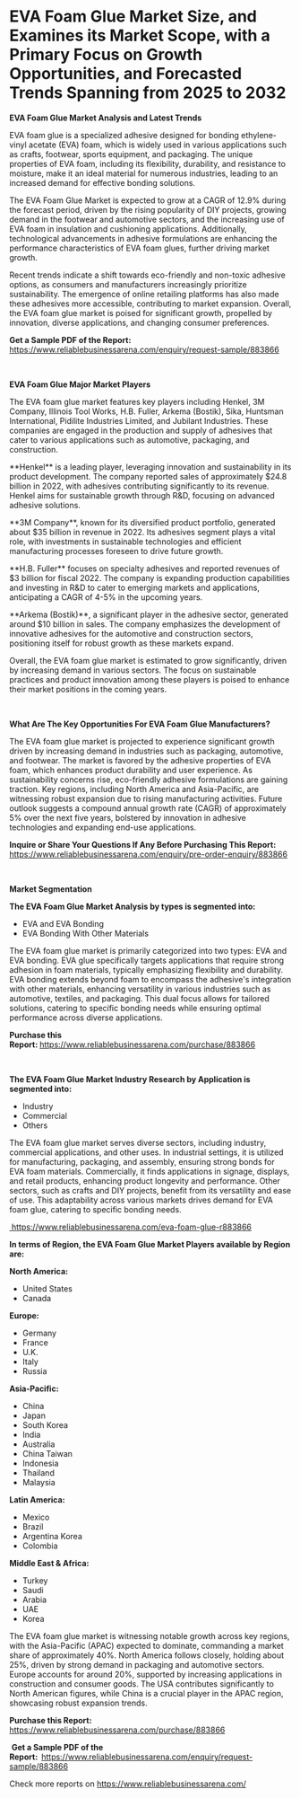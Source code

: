 <p><h1>EVA Foam Glue Market Size, and Examines its Market Scope, with a Primary Focus on Growth Opportunities, and Forecasted Trends Spanning from 2025 to 2032</h1></p><p><strong>EVA Foam Glue Market Analysis and Latest Trends</strong></p>
<p><p>EVA foam glue is a specialized adhesive designed for bonding ethylene-vinyl acetate (EVA) foam, which is widely used in various applications such as crafts, footwear, sports equipment, and packaging. The unique properties of EVA foam, including its flexibility, durability, and resistance to moisture, make it an ideal material for numerous industries, leading to an increased demand for effective bonding solutions.</p><p>The EVA Foam Glue Market is expected to grow at a CAGR of 12.9% during the forecast period, driven by the rising popularity of DIY projects, growing demand in the footwear and automotive sectors, and the increasing use of EVA foam in insulation and cushioning applications. Additionally, technological advancements in adhesive formulations are enhancing the performance characteristics of EVA foam glues, further driving market growth.</p><p>Recent trends indicate a shift towards eco-friendly and non-toxic adhesive options, as consumers and manufacturers increasingly prioritize sustainability. The emergence of online retailing platforms has also made these adhesives more accessible, contributing to market expansion. Overall, the EVA foam glue market is poised for significant growth, propelled by innovation, diverse applications, and changing consumer preferences.</p></p>
<p><strong>Get a Sample PDF of the Report:&nbsp;</strong> <a href="https://www.reliablebusinessarena.com/enquiry/request-sample/883866?utm_campaign=3294&utm_medium=2&utm_source=Github&utm_content=ia&utm_term=01042025&utm_id=eva-foam-glue">https://www.reliablebusinessarena.com/enquiry/request-sample/883866</a></p>
<p>&nbsp;</p>
<p><strong>EVA Foam Glue Major Market Players</strong></p>
<p><p>The EVA foam glue market features key players including Henkel, 3M Company, Illinois Tool Works, H.B. Fuller, Arkema (Bostik), Sika, Huntsman International, Pidilite Industries Limited, and Jubilant Industries. These companies are engaged in the production and supply of adhesives that cater to various applications such as automotive, packaging, and construction.</p><p>**Henkel** is a leading player, leveraging innovation and sustainability in its product development. The company reported sales of approximately $24.8 billion in 2022, with adhesives contributing significantly to its revenue. Henkel aims for sustainable growth through R&D, focusing on advanced adhesive solutions.</p><p>**3M Company**, known for its diversified product portfolio, generated about $35 billion in revenue in 2022. Its adhesives segment plays a vital role, with investments in sustainable technologies and efficient manufacturing processes foreseen to drive future growth.</p><p>**H.B. Fuller** focuses on specialty adhesives and reported revenues of $3 billion for fiscal 2022. The company is expanding production capabilities and investing in R&D to cater to emerging markets and applications, anticipating a CAGR of 4-5% in the upcoming years.</p><p>**Arkema (Bostik)**, a significant player in the adhesive sector, generated around $10 billion in sales. The company emphasizes the development of innovative adhesives for the automotive and construction sectors, positioning itself for robust growth as these markets expand.</p><p>Overall, the EVA foam glue market is estimated to grow significantly, driven by increasing demand in various sectors. The focus on sustainable practices and product innovation among these players is poised to enhance their market positions in the coming years.</p></p>
<p>&nbsp;</p>
<p><strong>What Are The Key Opportunities For EVA Foam Glue Manufacturers?</strong></p>
<p><p>The EVA foam glue market is projected to experience significant growth driven by increasing demand in industries such as packaging, automotive, and footwear. The market is favored by the adhesive properties of EVA foam, which enhances product durability and user experience. As sustainability concerns rise, eco-friendly adhesive formulations are gaining traction. Key regions, including North America and Asia-Pacific, are witnessing robust expansion due to rising manufacturing activities. Future outlook suggests a compound annual growth rate (CAGR) of approximately 5% over the next five years, bolstered by innovation in adhesive technologies and expanding end-use applications.</p></p>
<p><strong>Inquire or Share Your Questions If Any Before Purchasing This Report:</strong> <a href="https://www.reliablebusinessarena.com/enquiry/pre-order-enquiry/883866?utm_campaign=3294&utm_medium=2&utm_source=Github&utm_content=ia&utm_term=01042025&utm_id=eva-foam-glue">https://www.reliablebusinessarena.com/enquiry/pre-order-enquiry/883866</a></p>
<p>&nbsp;</p>
<p><strong>Market Segmentation</strong></p>
<p><strong>The EVA Foam Glue Market Analysis by types is segmented into:</strong></p>
<p><ul><li>EVA and EVA Bonding</li><li>EVA Bonding With Other Materials</li></ul></p>
<p><p>The EVA foam glue market is primarily categorized into two types: EVA and EVA bonding. EVA glue specifically targets applications that require strong adhesion in foam materials, typically emphasizing flexibility and durability. EVA bonding extends beyond foam to encompass the adhesive's integration with other materials, enhancing versatility in various industries such as automotive, textiles, and packaging. This dual focus allows for tailored solutions, catering to specific bonding needs while ensuring optimal performance across diverse applications.</p></p>
<p><strong>Purchase this Report:&nbsp;</strong><a href="https://www.reliablebusinessarena.com/purchase/883866?utm_campaign=3294&utm_medium=2&utm_source=Github&utm_content=ia&utm_term=01042025&utm_id=eva-foam-glue">https://www.reliablebusinessarena.com/purchase/883866</a></p>
<p>&nbsp;</p>
<p><strong>The EVA Foam Glue Market Industry Research by Application is segmented into:</strong></p>
<p><ul><li>Industry</li><li>Commercial</li><li>Others</li></ul></p>
<p><p>The EVA foam glue market serves diverse sectors, including industry, commercial applications, and other uses. In industrial settings, it is utilized for manufacturing, packaging, and assembly, ensuring strong bonds for EVA foam materials. Commercially, it finds applications in signage, displays, and retail products, enhancing product longevity and performance. Other sectors, such as crafts and DIY projects, benefit from its versatility and ease of use. This adaptability across various markets drives demand for EVA foam glue, catering to specific bonding needs.</p></p>
<p><a href="https://www.reliablebusinessarena.com/eva-foam-glue-r883866?utm_campaign=3294&utm_medium=2&utm_source=Github&utm_content=ia&utm_term=01042025&utm_id=eva-foam-glue">&nbsp;https://www.reliablebusinessarena.com/eva-foam-glue-r883866</a></p>
<p><strong>In terms of Region, the EVA Foam Glue Market Players available by Region are:</strong></p>
<p>
    <p> <strong> North America: </strong>
        <ul>
            <li>United States</li>
            <li>Canada</li>
        </ul>
        </p> 
    <p> <strong> Europe: </strong>
        <ul>
            <li>Germany</li>
            <li>France</li>
            <li>U.K.</li>
            <li>Italy</li>
            <li>Russia</li>
        </ul>
        </p> 
    <p> <strong> Asia-Pacific: </strong>
        <ul>
            <li>China</li>
            <li>Japan</li>
            <li>South Korea</li>
            <li>India</li>
            <li>Australia</li>
            <li>China Taiwan</li>
            <li>Indonesia</li>
            <li>Thailand</li>
            <li>Malaysia</li>
        </ul>
        </p> 
    <p> <strong> Latin America: </strong>
        <ul>
            <li>Mexico</li>
            <li>Brazil</li>
            <li>Argentina Korea</li>
            <li>Colombia</li>
        </ul>
        </p> 
    <p> <strong> Middle East & Africa: </strong>
        <ul>
            <li>Turkey</li>
            <li>Saudi</li>
            <li>Arabia</li>
            <li>UAE</li>
            <li>Korea</li>
        </ul>
    </p>
    </p>
<p><p>The EVA foam glue market is witnessing notable growth across key regions, with the Asia-Pacific (APAC) expected to dominate, commanding a market share of approximately 40%. North America follows closely, holding about 25%, driven by strong demand in packaging and automotive sectors. Europe accounts for around 20%, supported by increasing applications in construction and consumer goods. The USA contributes significantly to North American figures, while China is a crucial player in the APAC region, showcasing robust expansion trends.</p></p>
<p><strong>Purchase this Report: </strong><a href="https://www.reliablebusinessarena.com/purchase/883866?utm_campaign=3294&utm_medium=2&utm_source=Github&utm_content=ia&utm_term=01042025&utm_id=eva-foam-glue">https://www.reliablebusinessarena.com/purchase/883866</a></p>
<p>&nbsp;<strong>Get a Sample PDF of the Report:&nbsp;&nbsp;</strong><a href="https://www.reliablebusinessarena.com/enquiry/request-sample/883866?utm_campaign=3294&utm_medium=2&utm_source=Github&utm_content=ia&utm_term=01042025&utm_id=eva-foam-glue">https://www.reliablebusinessarena.com/enquiry/request-sample/883866</a></p>
<p><strong></strong></p>
<p>Check more reports on <a href="https://www.reliablebusinessarena.com/?utm_campaign=3294&utm_medium=2&utm_source=Github&utm_content=ia&utm_term=01042025&utm_id=eva-foam-glue">https://www.reliablebusinessarena.com/</a></p>